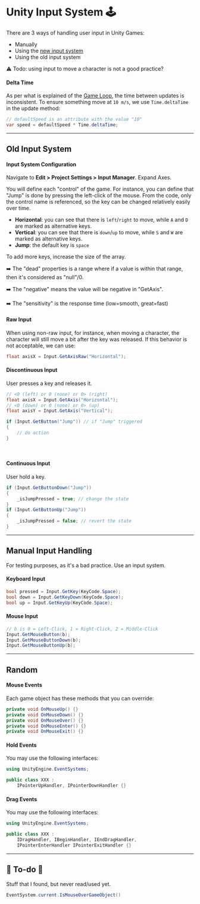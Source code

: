 # Unity Input System 🕹️

<div class="row row-cols-lg-2"><div>

There are 3 ways of handling user input in Unity Games:

* Manually
* Using the [new input system](https://docs.unity3d.com/Packages/com.unity.inputsystem@1.8/manual/index.html)
* Using the old input system

⚠️ Todo: using input to move a character is not a good practice?
</div><div>

#### Delta Time

As per what is explained of the [Game Loop](/games/_knowledge/game-engines/index.md#frames-per-second-fps), the time between updates is inconsistent. To ensure something move at `10 m/s`, we use `Time.deltaTime` in the update method:

```cs
// defaultSpeed is an attribute with the value "10"
var speed = defaultSpeed * Time.deltaTime; 
```
</div></div>

<hr class="sep-both">

## Old Input System

<div class="row row-cols-lg-2"><div>

#### Input System Configuration

Navigate to **Edit > Project Settings > Input Manager**. Expand Axes.

You will define each "control" of the game. For instance, you can define that "Jump" is done by pressing the left-click of the mouse. From the code, only the control name is referenced, so the key can be changed relatively easily over time.

* **Horizontal**: you can see that there is `left`/`right` to move, while `A` and `D` are marked as alternative keys.
* **Vertical**: you can see that there is `down`/`up` to move, while `S` and `W` are marked as alternative keys.
* **Jump**: the default key is `space`

To add more keys, increase the size of the array.

➡️ The "dead" properties is a range where if a value is within that range, then it's considered as "null"/0.

➡️ The "negative" means the value will be negative in "GetAxis".

➡️ The "sensitivity" is the response time (low=smooth, great=fast)

#### Raw Input

When using non-raw input, for instance, when moving a character, the character will still move a bit after the key was released. If this behavior is not acceptable, we can use:

```cs
float axisX = Input.GetAxisRaw("Horizontal");
```
</div><div>

#### Discontinuous Input

User presses a key and releases it.

```cs
// <0 (left) or 0 (none) or 0> (right)
float axisX = Input.GetAxis("Horizontal");
// <0 (down) or 0 (none) or 0> (up)
float axisY = Input.GetAxis("Vertical");

if (Input.GetButton("Jump")) // if "Jump" triggered
{
    // do action
}
```

<br>

#### Continuous Input

User hold a key.

```cs
if (Input.GetButtonDown("Jump"))
{
    _isJumpPressed = true; // change the state
}
if (Input.GetButtonUp("Jump"))
{
    _isJumpPressed = false; // revert the state
}
```
</div></div>

<hr class="sep-both">

## Manual Input Handling

<div class="row row-cols-lg-2"><div>

For testing purposes, as it's a bad practice. Use an input system.

#### Keyboard Input

```cs
bool pressed = Input.GetKey(KeyCode.Space);
bool down = Input.GetKeyDown(KeyCode.Space);
bool up = Input.GetKeyUp(KeyCode.Space);
```
</div><div>

#### Mouse Input

```cs
// b is 0 = Left-Click, 1 = Right-Click, 2 = Middle-Click
Input.GetMouseButton(b);
Input.GetMouseButtonDown(b);
Input.GetMouseButtonUp(b);
```
</div></div>

<hr class="sep-both">

## Random

<div class="row row-cols-lg-2"><div>

#### Mouse Events

Each game object has these methods that you can override:

```cs
private void OnMouseUp() {}
private void OnMouseDown() {}
private void OnMouseOver() {}
private void OnMouseEnter() {}
private void OnMouseExit() {}
```
</div><div>

#### Hold Events

You may use the following interfaces:

```cs
using UnityEngine.EventSystems;

public class XXX : 
    IPointerUpHandler, IPointerDownHandler {}
```

#### Drag Events

You may use the following interfaces:

```cs
using UnityEngine.EventSystems;

public class XXX : 
    IDragHandler, IBeginHandler, IEndDragHandler,
    IPointerEnterHandler IPointerExitHandler {}
```
</div></div>

<hr class="sep-both">

## 👻 To-do 👻

Stuff that I found, but never read/used yet.

<div class="row row-cols-lg-2"><div>

```cs
EventSystem.current.IsMouseOverGameObject()
```
</div><div>
</div></div>